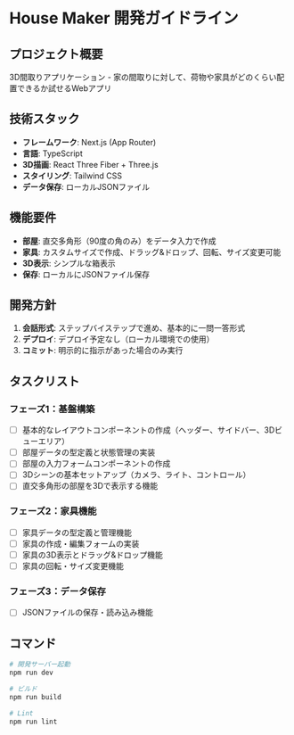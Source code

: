 # House Maker 開発ガイドライン

## プロジェクト概要
3D間取りアプリケーション - 家の間取りに対して、荷物や家具がどのくらい配置できるか試せるWebアプリ

## 技術スタック
- **フレームワーク**: Next.js (App Router)
- **言語**: TypeScript
- **3D描画**: React Three Fiber + Three.js
- **スタイリング**: Tailwind CSS
- **データ保存**: ローカルJSONファイル

## 機能要件
- **部屋**: 直交多角形（90度の角のみ）をデータ入力で作成
- **家具**: カスタムサイズで作成、ドラッグ&ドロップ、回転、サイズ変更可能
- **3D表示**: シンプルな箱表示
- **保存**: ローカルにJSONファイル保存

## 開発方針
1. **会話形式**: ステップバイステップで進め、基本的に一問一答形式
2. **デプロイ**: デプロイ予定なし（ローカル環境での使用）
3. **コミット**: 明示的に指示があった場合のみ実行

## タスクリスト

### フェーズ1：基盤構築
- [ ] 基本的なレイアウトコンポーネントの作成（ヘッダー、サイドバー、3Dビューエリア）
- [ ] 部屋データの型定義と状態管理の実装
- [ ] 部屋の入力フォームコンポーネントの作成
- [ ] 3Dシーンの基本セットアップ（カメラ、ライト、コントロール）
- [ ] 直交多角形の部屋を3Dで表示する機能

### フェーズ2：家具機能
- [ ] 家具データの型定義と管理機能
- [ ] 家具の作成・編集フォームの実装
- [ ] 家具の3D表示とドラッグ&ドロップ機能
- [ ] 家具の回転・サイズ変更機能

### フェーズ3：データ保存
- [ ] JSONファイルの保存・読み込み機能

## コマンド
```bash
# 開発サーバー起動
npm run dev

# ビルド
npm run build

# Lint
npm run lint
```